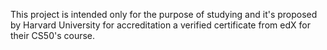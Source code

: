 This project is intended only for the purpose of studying and it's proposed by Harvard University for accreditation a verified certificate from edX for their CS50's course.